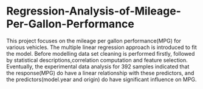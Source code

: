 # Regression-Analysis-of-Mileage-Per-Gallon-Performance
This project focuses on the mileage per gallon performance(MPG) for various vehicles. The multiple linear regression approach is introduced to fit the model. Before modelling data set cleaning is performed firstly, followed by statistical descriptions,correlation computation and feature selection. Eventually, the experimental data analysis for 392 samples indicated that the response(MPG) do have a linear relationship with these predictors, and the predictors(model.year and origin) do have significant influence on MPG.
